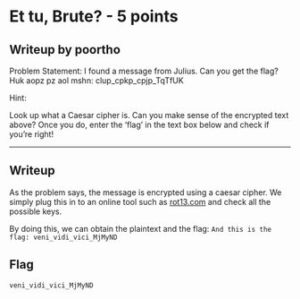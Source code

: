 
Et tu, Brute? - 5 points
===

Writeup by poortho
------
Problem Statement:
I found a message from Julius. Can you get the flag? Huk aopz pz aol mshn: clup_cpkp_cpjp_TqTfUK

Hint:

Look up what a Caesar cipher is. Can you make sense of the encrypted text above? Once you do, enter the ‘flag’ in the text box below and check if you’re right!

------

Writeup
------
As the problem says, the message is encrypted using a caesar cipher. We simply plug this in to an online tool such as [rot13.com](http://rot13.com) and check all the possible keys.

By doing this, we can obtain the plaintext and the flag: `And this is the flag: veni_vidi_vici_MjMyND`

Flag
------

`veni_vidi_vici_MjMyND`
